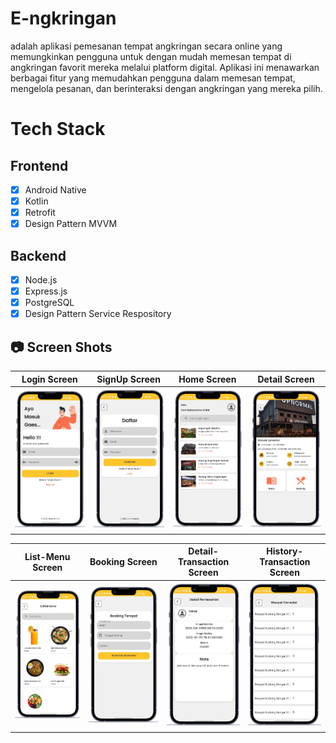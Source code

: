 # E-ngkringan

adalah aplikasi pemesanan tempat angkringan secara online yang memungkinkan pengguna untuk dengan mudah memesan tempat di angkringan favorit mereka melalui platform digital. Aplikasi ini menawarkan berbagai fitur yang memudahkan pengguna dalam memesan tempat, mengelola pesanan, dan berinteraksi dengan angkringan yang mereka pilih.

# Tech Stack

## Frontend
- [x] Android Native
- [x] Kotlin
- [x] Retrofit
- [x] Design Pattern MVVM

## Backend
- [x] Node.js
- [x] Express.js
- [x] PostgreSQL
- [x] Design Pattern Service Respository

## 📷 Screen Shots

Login Screen | SignUp Screen | Home Screen | Detail Screen
:----------:|:-------------:|:--------:|:--------:
<img src="https://github.com/faishal2727/E-ngkringan/blob/main/engkringan/Login%20Screen.png" width=300/> | <img src="https://github.com/faishal2727/E-ngkringan/blob/main/engkringan/SignUp%20Screen.png" width=300/> | <img src="https://github.com/faishal2727/E-ngkringan/blob/main/engkringan/Home%20Screen.png" width=300/>  | <img src="https://github.com/faishal2727/E-ngkringan/blob/main/engkringan/Detail%20Screen.png" width=300/>

List-Menu Screen | Booking Screen | Detail-Transaction Screen | History-Transaction Screen
:----------:|:-------------:|:--------:|:--------:
<img src="https://github.com/faishal2727/E-ngkringan/blob/main/engkringan/List-Menu.png" width=400/> | <img src="https://github.com/faishal2727/E-ngkringan/blob/main/engkringan/Booking.png" width=400/> | <img src="https://github.com/faishal2727/E-ngkringan/blob/main/engkringan/Detail-Transaction.png" width=300/> | <img src="https://github.com/faishal2727/E-ngkringan/blob/main/engkringan/History-Booking.png" width=300/>


